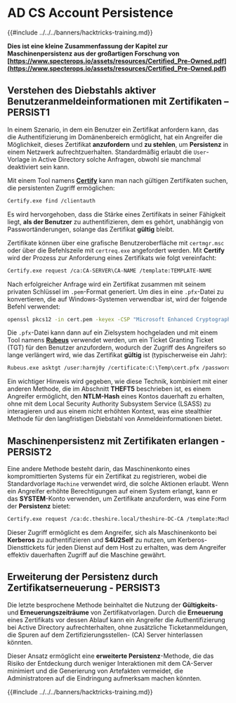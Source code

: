 # AD CS Account Persistence

{{#include ../../../banners/hacktricks-training.md}}

**Dies ist eine kleine Zusammenfassung der Kapitel zur Maschinenpersistenz aus der großartigen Forschung von [https://www.specterops.io/assets/resources/Certified_Pre-Owned.pdf](https://www.specterops.io/assets/resources/Certified_Pre-Owned.pdf)**

## **Verstehen des Diebstahls aktiver Benutzeranmeldeinformationen mit Zertifikaten – PERSIST1**

In einem Szenario, in dem ein Benutzer ein Zertifikat anfordern kann, das die Authentifizierung im Domänenbereich ermöglicht, hat ein Angreifer die Möglichkeit, dieses Zertifikat **anzufordern** und **zu stehlen**, um **Persistenz** in einem Netzwerk aufrechtzuerhalten. Standardmäßig erlaubt die `User`-Vorlage in Active Directory solche Anfragen, obwohl sie manchmal deaktiviert sein kann.

Mit einem Tool namens [**Certify**](https://github.com/GhostPack/Certify) kann man nach gültigen Zertifikaten suchen, die persistenten Zugriff ermöglichen:
```bash
Certify.exe find /clientauth
```
Es wird hervorgehoben, dass die Stärke eines Zertifikats in seiner Fähigkeit liegt, **als der Benutzer** zu authentifizieren, dem es gehört, unabhängig von Passwortänderungen, solange das Zertifikat **gültig** bleibt.

Zertifikate können über eine grafische Benutzeroberfläche mit `certmgr.msc` oder über die Befehlszeile mit `certreq.exe` angefordert werden. Mit **Certify** wird der Prozess zur Anforderung eines Zertifikats wie folgt vereinfacht:
```bash
Certify.exe request /ca:CA-SERVER\CA-NAME /template:TEMPLATE-NAME
```
Nach erfolgreicher Anfrage wird ein Zertifikat zusammen mit seinem privaten Schlüssel im `.pem`-Format generiert. Um dies in eine `.pfx`-Datei zu konvertieren, die auf Windows-Systemen verwendbar ist, wird der folgende Befehl verwendet:
```bash
openssl pkcs12 -in cert.pem -keyex -CSP "Microsoft Enhanced Cryptographic Provider v1.0" -export -out cert.pfx
```
Die `.pfx`-Datei kann dann auf ein Zielsystem hochgeladen und mit einem Tool namens [**Rubeus**](https://github.com/GhostPack/Rubeus) verwendet werden, um ein Ticket Granting Ticket (TGT) für den Benutzer anzufordern, wodurch der Zugriff des Angreifers so lange verlängert wird, wie das Zertifikat **gültig** ist (typischerweise ein Jahr):
```bash
Rubeus.exe asktgt /user:harmj0y /certificate:C:\Temp\cert.pfx /password:CertPass!
```
Ein wichtiger Hinweis wird gegeben, wie diese Technik, kombiniert mit einer anderen Methode, die im Abschnitt **THEFT5** beschrieben ist, es einem Angreifer ermöglicht, den **NTLM-Hash** eines Kontos dauerhaft zu erhalten, ohne mit dem Local Security Authority Subsystem Service (LSASS) zu interagieren und aus einem nicht erhöhten Kontext, was eine stealthier Methode für den langfristigen Diebstahl von Anmeldeinformationen bietet.

## **Maschinenpersistenz mit Zertifikaten erlangen - PERSIST2**

Eine andere Methode besteht darin, das Maschinenkonto eines kompromittierten Systems für ein Zertifikat zu registrieren, wobei die Standardvorlage `Machine` verwendet wird, die solche Aktionen erlaubt. Wenn ein Angreifer erhöhte Berechtigungen auf einem System erlangt, kann er das **SYSTEM**-Konto verwenden, um Zertifikate anzufordern, was eine Form der **Persistenz** bietet:
```bash
Certify.exe request /ca:dc.theshire.local/theshire-DC-CA /template:Machine /machine
```
Dieser Zugriff ermöglicht es dem Angreifer, sich als Maschinenkonto bei **Kerberos** zu authentifizieren und **S4U2Self** zu nutzen, um Kerberos-Diensttickets für jeden Dienst auf dem Host zu erhalten, was dem Angreifer effektiv dauerhaften Zugriff auf die Maschine gewährt.

## **Erweiterung der Persistenz durch Zertifikatserneuerung - PERSIST3**

Die letzte besprochene Methode beinhaltet die Nutzung der **Gültigkeits**- und **Erneuerungszeiträume** von Zertifikatvorlagen. Durch die **Erneuerung** eines Zertifikats vor dessen Ablauf kann ein Angreifer die Authentifizierung bei Active Directory aufrechterhalten, ohne zusätzliche Ticketanmeldungen, die Spuren auf dem Zertifizierungsstellen- (CA) Server hinterlassen könnten.

Dieser Ansatz ermöglicht eine **erweiterte Persistenz**-Methode, die das Risiko der Entdeckung durch weniger Interaktionen mit dem CA-Server minimiert und die Generierung von Artefakten vermeidet, die Administratoren auf die Eindringung aufmerksam machen könnten.

{{#include ../../../banners/hacktricks-training.md}}
